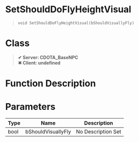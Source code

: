 # SetShouldDoFlyHeightVisual
> `void SetShouldDoFlyHeightVisual(bShouldVisuallyFly)`
# Class
> __✔ Server: CDOTA_BaseNPC__  
> __✖ Client: undefined__  
# Function Description

# Parameters
Type|Name|Description
--|--|--
bool|bShouldVisuallyFly|No Description Set
